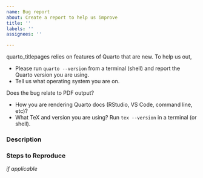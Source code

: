 ```yaml
---
name: Bug report
about: Create a report to help us improve
title: ''
labels: ''
assignees: ''

---
```


quarto_titlepages relies on features of Quarto that are new. To help us out, 

* Please run `quarto --version` from a terminal (shell) and report the Quarto version you are using. 
* Tell us what operating system you are on.

Does the bug relate to PDF output? 

* How you are rendering Quarto docs (RStudio, VS Code, command line, etc)?
* What TeX and version you are using? Run `tex --version` in a terminal (or shell).

### Description

<!-- Description of the issue -->

### Steps to Reproduce

*if applicable*

